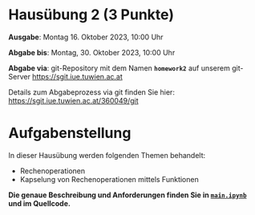 # Hausübung 2 (3 Punkte)

**Ausgabe**: Montag 16. Oktober 2023, 10:00 Uhr

**Abgabe bis**: Montag, 30. Oktober 2023, 10:00 Uhr

**Abgabe via**: git-Repository mit dem Namen **`homework2`** auf unserem git-Server https://sgit.iue.tuwien.ac.at

Details zum Abgabeprozess via git finden Sie hier: https://sgit.iue.tuwien.ac.at/360049/git

# Aufgabenstellung

In dieser Hausübung werden folgenden Themen behandelt:

- Rechenoperationen
- Kapselung von Rechenoperationen mittels Funktionen

**Die genaue Beschreibung und Anforderungen finden Sie in [`main.ipynb`](main.ipynb) und im Quellcode.**
